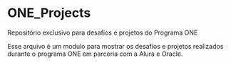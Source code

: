 # ONE_Projects
Repositório exclusivo para desafios e projetos do Programa ONE 

Esse arquivo é um modulo para mostrar os desafios e projetos realizados durante o programa ONE em parceria com a Alura e Oracle.
